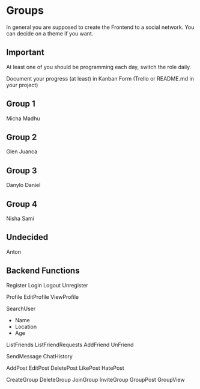 # Groups

In general you are supposed to create the Frontend to a social
network. You can decide on a theme if you want.

## Important

At least one of you should be programming each day,
switch the role daily.

Document your progress (at least) in Kanban Form (Trello or
README.md in your project)

## Group 1
Micha
Madhu

## Group 2
Glen
Juanca

## Group 3
Danylo
Daniel

## Group 4
Nisha
Sami

## Undecided
Anton

## Backend Functions
Register
Login
Logout
Unregister

Profile
EditProfile
ViewProfile

SearchUser
- Name
- Location
- Age

ListFriends
ListFriendRequests
AddFriend
UnFriend

SendMessage
ChatHistory

AddPost
EditPost
DeletePost
LikePost
HatePost

CreateGroup
DeleteGroup
JoinGroup
InviteGroup
GroupPost
GroupView